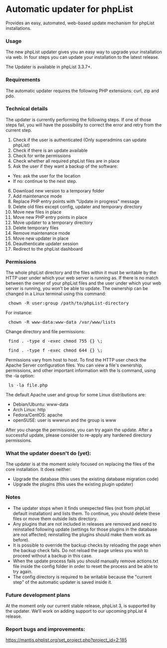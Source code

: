 # Automatic updater for phpList

Provides an easy, automated, web-based update mechanism for phpList installations.

### Usage

The new phpList updater gives you an easy way to upgrade your installation via web. In four steps you can update your installation to the latest release. 

The Updater is available in phpList 3.3.7+.

### Requirements

The automatic updater requires the following PHP extensions: curl, zip and pdo.

### Technical details

The updater is currently performing the following steps. If one of those steps fail, you will have the possibility to correct the error and retry from the current step.

1. Check if the user is authenticated (Only superadmins can update phpList)
2. Check if there is an update available
3. Check for write permissions
4. Check whether all required phpList files are in place
5. Ask the user if they want a backup of the software:
 - Yes: ask the user for the location
 - If no: continue to the next step.
  
6. Download new version to a temporary folder
7. Add maintenance mode
8. Replace PHP entry points with "Update in progress" message
9. Delete old files except config, updater and temporary directory
10. Move new files in place
11. Move new PHP entry points in place
12. Move updater to a temporary directory
13. Delete temporary files
14. Remove maintenance mode
15. Move new updater in place
16. Deauthenticate updater session
17. Redirect to the phpList dashboard

### Permissions

The whole phpList directory and the files within it must be writable by the HTTP user under which your web server is running as. 
If there is no match between the owner of your phpList files and the user under which your web server is running, you won’t be able to update. 
The ownership can be changed in a Linux terminal using this command:

<pre> chown -R user:group /path/to/phpList-directory </pre>

For instance: 

<pre> chown -R www-data:www-data /var/www/lists </pre>

Change directory and file permissions:

<pre> find . -type d -exec chmod 755 {} \; </pre>  
<pre> find . -type f -exec chmod 644 {} \; </pre> 

Permissions vary from host to host. To find the HTTP user check the Apache Server configuration files.
You can view a file's ownership, permissions, and other important information with the ls command, using the -la option:

<pre> ls -la file.php </pre>

The default Apache user and group for some Linux distributions are:

- Debian/Ubuntu: www-data
- Arch Linux: http
- Fedora/CentOS: apache
- openSUSE: user is wwwrun and the group is www

After you change the permissions, you can try again the update.
After a successful update, please consider to re-apply any hardened directory permissions.


### What the updater doesn't do (yet):

The updater is at the moment solely focused on replacing the files of the core installation. It does neither:

- Upgrade the database (this uses the existing database migration code)
- Upgrade the plugins (this uses the existing plugin updater)

### Notes

- The updater stops when it finds unexpected files (not from phpList default installation) and lists them. To continue, you should delete these files or move them outside lists directory.
- Any plugins that are not included in releases are removed and need to reinstalled following update (settings for those plugins in the database are not affected; reinstalling the plugins should make them work as before).
- It is possible to override the backup checks by reloading the page when the backup check fails. Do not reload the page unless you wish to proceed without a backup in this case.
- When the update process fails you should manually remove actions.txt file inside the config folder in order to reset the process and be able to try again.
- The config directory is required to be writable because the "current step" of the automatic updater is saved inside it.

### Future development plans

At the moment only our current stable release, phpList 3, is supported by the updater. We’ll work on adding support to our upcoming phpList 4 release.

### Report bugs and improvements: 
https://mantis.phplist.org/set_project.php?project_id=2;185

